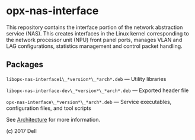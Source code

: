 # opx-nas-interface
This repository contains the interface portion of the network abstraction service (NAS). This creates interfaces in the Linux kernel corresponding to the network processor unit (NPU) front panel ports, manages VLAN and LAG configurations, statistics management and control packet handling.

## Packages
`libopx-nas-interface1\_*version*\_*arch*.deb` — Utility libraries  

`libopx-nas-interface-dev\_*version*\_*arch*.deb` — Exported header file  

`opx-nas-interface\_*version*\_*arch*.deb` — Service executables, configuration files, and tool scripts 

See [Architecture](https://github.com/open-switch/opx-docs/wiki/Architecture) for more information.

(c) 2017 Dell
